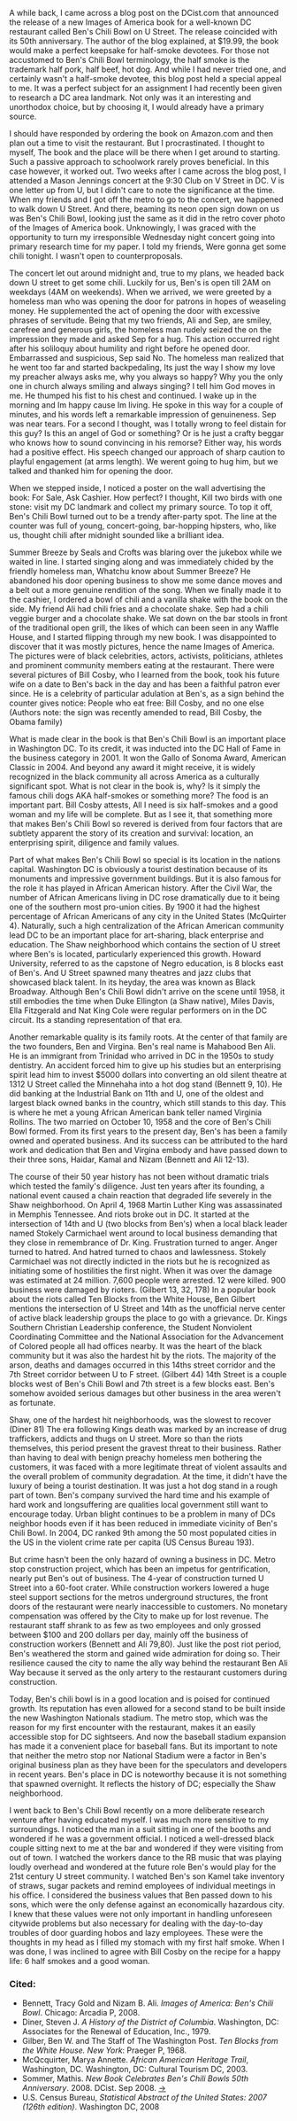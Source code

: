 <!-- {
"title": "More Than Chili",
"tags": ["college essay"],
"date": "11-14-2008"
} -->

A while back, I came across a blog post on the DCist.com that announced the release of a new Images of America book for a well-known DC restaurant called Ben's Chili Bowl on U Street. The release coincided with its 50th anniversary. The author of the blog explained, at $19.99, the book would make a perfect keepsake for half-smoke devotees. For those not accustomed to Ben's Chili Bowl terminology, the half smoke is the trademark half pork, half beef, hot dog. And while I had never tried one, and certainly wasn't a half-smoke devotee, this blog post held a special appeal to me. It was a perfect subject for an assignment I had recently been given to research a DC area landmark. Not only was it an interesting and unorthodox choice, but by choosing it, I would already have a primary source.

I should have responded by ordering the book on Amazon.com and then plan out a time to visit the restaurant. But I procrastinated. I thought to myself, The book and the place will be there when I get around to starting. Such a passive approach to schoolwork rarely proves beneficial. In this case however, it worked out. Two weeks after I came across the blog post, I attended a Mason Jennings concert at the 9:30 Club on V Street in DC. V is one letter up from U, but I didn't care to note the significance at the time. When my friends and I got off the metro to go to the concert, we happened to walk down U Street. And there, beaming its neon open sign down on us was Ben's Chili Bowl, looking just the same as it did in the retro cover photo of the Images of America book. Unknowingly, I was graced with the opportunity to turn my irresponsible Wednesday night concert going into primary research time for my paper. I told my friends, Were gonna get some chili tonight. I wasn't open to counterproposals.

The concert let out around midnight and, true to my plans, we headed back down U street to get some chili. Luckily for us, Ben's is open till 2AM on weekdays (4AM on weekends). When we arrived, we were greeted by a homeless man who was opening the door for patrons in hopes of weaseling money. He supplemented the act of opening the door with excessive phrases of servitude. Being that my two friends, Ali and Sep, are smiley, carefree and generous girls, the homeless man rudely seized the on the impression they made and asked Sep for a hug. This action occurred right after his soliloquy about humility and right before he opened door. Embarrassed and suspicious, Sep said No. The homeless man realized that he went too far and started backpedaling, Its just the way I show my love my preacher always asks me, why you always so happy? Why you the only one in church always smiling and always singing? I tell him God moves in me. He thumped his fist to his chest and continued. I wake up in the morning and Im happy cause Im living. He spoke in this way for a couple of minutes, and his words left a remarkable impression of genuineness. Sep was near tears. For a second I thought, was I totally wrong to feel distain for this guy? Is this an angel of God or something? Or is he just a crafty beggar who knows how to sound convincing in his remorse? Either way, his words had a positive effect. His speech changed our approach of sharp caution to playful engagement (at arms length). We werent going to hug him, but we talked and thanked him for opening the door.

When we stepped inside, I noticed a poster on the wall advertising the book: For Sale, Ask Cashier. How perfect? I thought, Kill two birds with one stone: visit my DC landmark and collect my primary source. To top it off, Ben's Chili Bowl turned out to be a trendy after-party spot. The line at the counter was full of young, concert-going, bar-hopping hipsters, who, like us, thought chili after midnight sounded like a brilliant idea.

Summer Breeze by Seals and Crofts was blaring over the jukebox while we waited in line. I started singing along and was immediately chided by the friendly homeless man, Whatchu know about Summer Breeze? He abandoned his door opening business to show me some dance moves and a belt out a more genuine rendition of the song. When we finally made it to the cashier, I ordered a bowl of chili and a vanilla shake with the book on the side. My friend Ali had chili fries and a chocolate shake. Sep had a chili veggie burger and a chocolate shake. We sat down on the bar stools in front of the traditional open grill, the likes of which can been seen in any Waffle House, and I started flipping through my new book. I was disappointed to discover that it was mostly pictures, hence the name Images of America. The pictures were of black celebrities, actors, activists, politicians, athletes and prominent community members eating at the restaurant. There were several pictures of Bill Cosby, who I learned from the book, took his future wife on a date to Ben's back in the day and has been a faithful patron ever since. He is a celebrity of particular adulation at Ben's, as a sign behind the counter gives notice: People who eat free: Bill Cosby, and no one else (Authors note: the sign was recently amended to read, Bill Cosby, the Obama family)

What is made clear in the book is that Ben's Chili Bowl is an important place in Washington DC. To its credit, it was inducted into the DC Hall of Fame in the business category in 2001. It won the Gallo of Sonoma Award, American Classic in 2004. And beyond any award it might receive, it is widely recognized in the black community all across America as a culturally significant spot. What is not clear in the book is, why? Is it simply the famous chili dogs AKA half-smokes or something more? The food is an important part. Bill Cosby attests, All I need is six half-smokes and a good woman and my life will be complete. But as I see it, that something more that makes Ben's Chili Bowl so revered is derived from four factors that are subtlety apparent the story of its creation and survival: location, an enterprising spirit, diligence and family values.

Part of what makes Ben's Chili Bowl so special is its location in the nations capital. Washington DC is obviously a tourist destination because of its monuments and impressive government buildings. But it is also famous for the role it has played in African American history. After the Civil War, the number of African Americans living in DC rose dramatically due to it being one of the southern most pro-union cities. By 1900 it had the highest percentage of African Americans of any city in the United States (McQuirter 4). Naturally, such a high centralization of the African American community lead DC to be an important place for art-sharing, black enterprise and education. The Shaw neighborhood which contains the section of U street where Ben's is located, particularly experienced this growth. Howard University, referred to as the capstone of Negro education, is 8 blocks east of Ben's. And U Street spawned many theatres and jazz clubs that showcased black talent. In its heyday, the area was known as Black Broadway. Although Ben's Chili Bowl didn't arrive on the scene until 1958, it still embodies the time when Duke Ellington (a Shaw native), Miles Davis, Ella Fitzgerald and Nat King Cole were regular performers on in the DC circuit. Its a standing representation of that era.

Another remarkable quality is its family roots. At the center of that family are the two founders, Ben and Virgina. Ben's real name is Mahabood Ben Ali. He is an immigrant from Trinidad who arrived in DC in the 1950s to study dentistry. An accident forced him to give up his studies but an enterprising spirit lead him to invest $5000 dollars into converting an old silent theatre at 1312 U Street called the Minnehaha into a hot dog stand (Bennett 9, 10). He did banking at the Industrial Bank on 11th and U, one of the oldest and largest black owned banks in the country, which still stands to this day. This is where he met a young African American bank teller named Virginia Rollins. The two married on October 10, 1958 and the core of Ben's Chili Bowl formed. From its first years to the present day, Ben's has been a family owned and operated business. And its success can be attributed to the hard work and dedication that Ben and Virgina embody and have passed down to their three sons, Haidar, Kamal and Nizam (Bennett and Ali 12-13).

The course of their 50 year history has not been without dramatic trials which tested the family's diligence. Just ten years after its founding, a national event caused a chain reaction that degraded life severely in the Shaw neighborhood. On April 4, 1968 Martin Luther King was assassinated in Memphis Tennessee. And riots broke out in DC. It started at the intersection of 14th and U (two blocks from Ben's) when a local black leader named Stokely Carmichael went around to local business demanding that they close in remembrance of Dr. King. Frustration turned to anger. Anger turned to hatred. And hatred turned to chaos and lawlessness. Stokely Carmichael was not directly indicted in the riots but he is recognized as initiating some of hostilities the first night. When it was over the damage was estimated at 24 million. 7,600 people were arrested. 12 were killed. 900 business were damaged by rioters. (Gilbert 13, 32, 178) In a popular book about the riots called Ten Blocks from the White House, Ben Gilbert mentions the intersection of U Street and 14th as the unofficial nerve center of active black leadership groups the place to go with a grievance. Dr. Kings Southern Christian Leadership conference, the Student Nonviolent Coordinating Committee and the National Association for the Advancement of Colored people all had offices nearby. It was the heart of the black community but it was also the hardest hit by the riots. The majority of the arson, deaths and damages occurred in this 14ths street corridor and the 7th Street corridor between U to F street. (Gilbert 44) 14th Street is a couple blocks west of Ben's Chili Bowl and 7th street is a few blocks east. Ben's somehow avoided serious damages but other business in the area weren't as fortunate.

Shaw, one of the hardest hit neighborhoods, was the slowest to recover (Diner 81) The era following Kings death was marked by an increase of drug traffickers, addicts and thugs on U street. More so than the riots themselves, this period present the gravest threat to their business. Rather than having to deal with benign preachy homeless men bothering the customers, it was faced with a more legitimate threat of violent assaults and the overall problem of community degradation. At the time, it didn't have the luxury of being a tourist destination. It was just a hot dog stand in a rough part of town. Ben's company survived the hard time and his example of hard work and longsuffering are qualities local government still want to encourage today. Urban blight continues to be a problem in many of DCs neighbor hoods even if it has been reduced in immediate vicinity of Ben's Chili Bowl. In 2004, DC ranked 9th among the 50 most populated cities in the US in the violent crime rate per capita (US Census Bureau 193).

But crime hasn't been the only hazard of owning a business in DC. Metro stop construction project, which has been an impetus for gentrification, nearly put Ben's out of business. The 4-year of construction turned U Street into a 60-foot crater. While construction workers lowered a huge steel support sections for the metros underground structures, the front doors of the restaurant were nearly inaccessible to customers. No monetary compensation was offered by the City to make up for lost revenue. The restaurant staff shrank to as few as two employees and only grossed between $100 and 200 dollars per day, mainly off the business of construction workers (Bennett and Ali 79,80). Just like the post riot period, Ben's weathered the storm and gained wide admiration for doing so. Their resilience caused the city to name the ally way behind the restaurant Ben Ali Way because it served as the only artery to the restaurant customers during construction.

Today, Ben's chili bowl is in a good location and is poised for continued growth. Its reputation has even allowed for a second stand to be built inside the new Washington Nationals stadium. The metro stop, which was the reason for my first encounter with the restaurant, makes it an easily accessible stop for DC sightseers. And now the baseball stadium expansion has made it a convenient place for baseball fans. But its important to note that neither the metro stop nor National Stadium were a factor in Ben's original business plan as they have been for the speculators and developers in recent years. Ben's place in DC is noteworthy because it is not something that spawned overnight. It reflects the history of DC; especially the Shaw neighborhood.

I went back to Ben's Chili Bowl recently on a more deliberate research venture after having educated myself. I was much more sensitive to my surroundings. I noticed the man in a suit sitting in one of the booths and wondered if he was a government official. I noticed a well-dressed black couple sitting next to me at the bar and wondered if they were visiting from out of town. I watched the workers dance to the RB music that was playing loudly overhead and wondered at the future role Ben's would play for the 21st century U street community. I watched Ben's son Kamel take inventory of straws, sugar packets and remind employees of individual meetings in his office. I considered the business values that Ben passed down to his sons, which were the only defense against an economically hazardous city. I knew that these values were not only important in handling unforeseen citywide problems but also necessary for dealing with the day-to-day troubles of door guarding hobos and lazy employees. These were the thoughts in my head as I filled my stomach with my first half smoke. When I was done, I was inclined to agree with Bill Cosby on the recipe for a happy life: 6 half smokes and a good woman.


### Cited:
- Bennett, Tracy Gold and Nizam B. Ali. *Images of America: Ben's Chili Bowl*. Chicago: Arcadia P, 2008.
- Diner, Steven J. *A History of the District of Columbia*. Washington, DC: Associates for the Renewal of Education, Inc., 1979.
- Gilber, Ben W. and The Staff of The Washington Post. *Ten Blocks from the White House. New York*: Praeger P, 1968.
- McQcquirter, Marya Annette. *African American Heritage Trail*, Washington, DC. Washington, DC: Cultural Tourism DC, 2003.
- Sommer, Mathis. *New Book Celebrates Ben's Chili Bowls 50th Anniversary*. 2008. DCist. Sep 2008. [→](http://dcist.com/2008/08/new_book_celebrates_bens_chili_bowl.php)
- U.S. Census Bureau, *Statistical Abstract of the United States: 2007 (126th edition)*. Washington DC, 2008